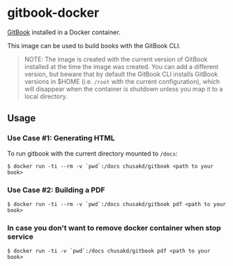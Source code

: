 # gitbook-docker

[GitBook](https://github.com/GitbookIO/gitbook) installed in a Docker container.

This image can be used to build books with the GitBook CLI.

> NOTE: The image is created with the current version of GitBook installed at the time the image was created. You can add a different version, but beware that by default the GitBook CLI installs GitBook versions in $HOME (i.e. `/root` with the current configuration), which will disappear when the container is shutdown unless you map it to a local directory.


## Usage

### Use Case #1: Generating HTML

To run gitbook with the current directory mounted to `/docs`:

    $ docker run -ti --rm -v `pwd`:/docs chusakd/gitbook <path to your book>


### Use Case #2: Building a PDF

    $ docker run -ti --rm -v `pwd`:/docs chusakd/gitbook pdf <path to your book>
### In case you don't want to remove docker container when stop service
    $ docker run -ti -v `pwd`:/docs chusakd/gitbook pdf <path to your book>
